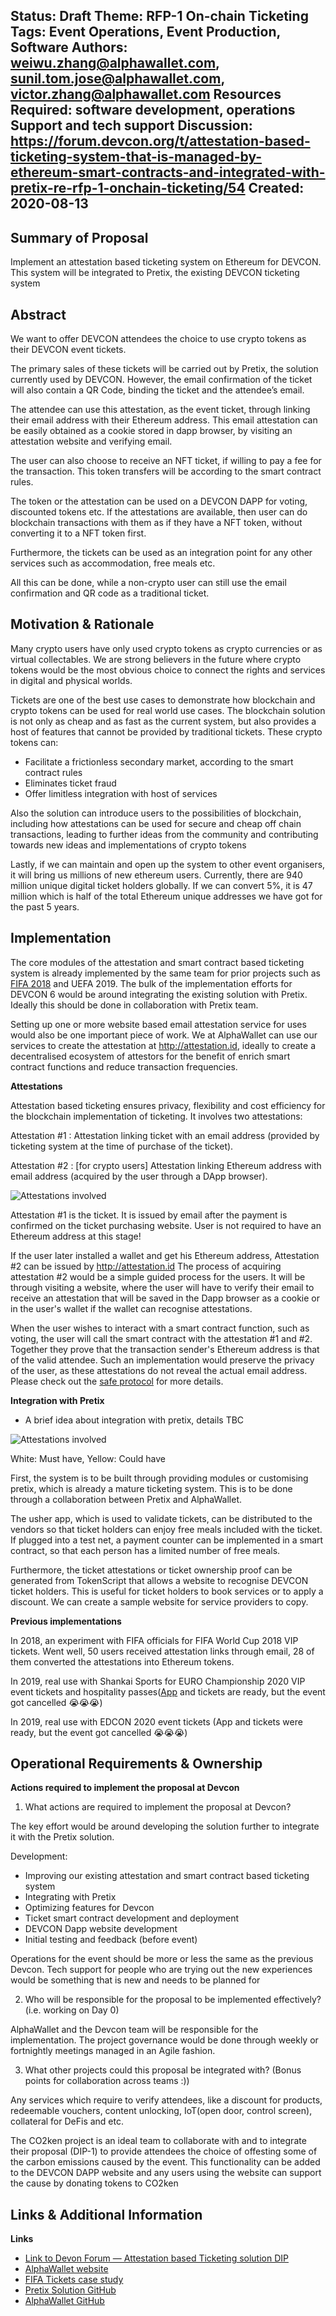 Status: Draft
Theme: RFP-1 On-chain Ticketing
Tags: Event Operations, Event Production, Software
Authors: weiwu.zhang@alphawallet.com, sunil.tom.jose@alphawallet.com, victor.zhang@alphawallet.com
Resources Required: software development, operations Support and tech support
Discussion: https://forum.devcon.org/t/attestation-based-ticketing-system-that-is-managed-by-ethereum-smart-contracts-and-integrated-with-pretix-re-rfp-1-onchain-ticketing/54
Created: 2020-08-13  
---

## Summary of Proposal
Implement an attestation based ticketing system on Ethereum for DEVCON. This system will be integrated to Pretix, the existing DEVCON ticketing system

## Abstract
We want to offer DEVCON attendees the choice to use crypto tokens as their DEVCON event tickets.  

The primary sales of these tickets will be carried out by Pretix, the solution currently used by DEVCON. However, the email confirmation of the ticket will also contain a QR Code, binding the ticket and the attendee’s email. 

The attendee can use this attestation, as the event ticket, through linking their email address with their Ethereum address. This email attestation can be easily obtained as a cookie stored in dapp browser, by visiting an attestation website and verifying email.

The user can also choose to receive an NFT ticket, if willing to pay a fee for the transaction. This token transfers will be according to the smart contract rules.

The token or the attestation can be used on a DEVCON DAPP for voting, discounted tokens etc. If the attestations are available, then user can do blockchain transactions with them as if they have a NFT token, without converting it to a NFT token first.

Furthermore, the tickets can be used as an integration point for any other services such as accommodation, free meals etc.

All this can be done, while a non-crypto user can still use the email confirmation and QR code as a traditional ticket.

## Motivation & Rationale

Many crypto users have only used crypto tokens as crypto currencies or as virtual collectables. We are strong believers in the future where crypto tokens would be the most obvious choice to connect the rights and services in digital and physical worlds.

Tickets are one of the best use cases to demonstrate how blockchain and crypto tokens can be used for real world use cases. The blockchain solution is not only as cheap and as fast as the current system, but also provides a host of features that cannot be provided by traditional tickets. These crypto tokens can:

- Facilitate a frictionless secondary market, according to the smart contract rules
- Eliminates ticket fraud
- Offer limitless integration with host of services

Also the solution can introduce users to the possibilities of blockchain, including how attestations can be used for secure and cheap off chain transactions, leading to further ideas from the community and contributing towards new ideas and implementations of crypto tokens

Lastly, if we can maintain and open up the system to other event organisers, it will bring us millions of new ethereum users. Currently, there are 940 million unique digital ticket holders globally. If we can convert 5%, it is 47 million which is half of the total Ethereum unique addresses we have got for the past 5 years. 
      
## Implementation

The core modules of the attestation and smart contract based ticketing system is already implemented by the same team for prior projects such as [FIFA 2018](https://alphawallet.com/for-business/case-study-tickets/) and UEFA 2019. The bulk of the implementation efforts for DEVCON 6 would be around integrating the existing solution with Pretix. Ideally this should be done in collaboration with Pretix team.

Setting up one or more website based email attestation service for uses would also be one important piece of work. We at AlphaWallet can use our services to create the attestation at http://attestation.id, ideally to create a decentralised ecosystem of attestors for the benefit of enrich smart contract functions and reduce transaction frequencies.

**Attestations**

Attestation based ticketing ensures privacy, flexibility and cost efficiency for the blockchain implementation of ticketing. It involves two attestations:

Attestation #1
: Attestation linking ticket with an email address (provided by ticketing system at the time of purchase of the ticket).

Attestation #2
: [for crypto users] Attestation linking Ethereum address with email address (acquired by the user through a DApp browser).

![Attestations involved](images/DIP-Ticket_Attestations.svg)
 
Attestation #1 is the ticket. It is issued by email after the payment is confirmed on the ticket purchasing website. User is not required to have an Ethereum address at this stage!

If the user later installed a wallet and get his Ethereum address, Attestation #2 can be issued by http://attestation.id The process of acquiring attestation #2 would be a simple guided process for the users. It will be through visiting a website, where the user will have to verify their email to receive an attestation that will be saved in the Dapp browser as a cookie or in the user's wallet if the wallet can recognise attestations.
 
When the user wishes to interact with a smart contract function, such as voting, the user will call the smart contract with the attestation #1 and #2. Together they prove that the transaction sender's Ethereum address is that of the valid attendee. Such an implementation would preserve the privacy of the user, as these attestations do not reveal the actual email address. Please check out the [safe protocol](https://github.com/AlphaWallet/blockchain-attestation/blob/master/use-cases/send-ether-by-identifier-attestation.md) for more details.


**Integration with Pretix**
- A brief idea about integration with pretix, details TBC

![Attestations involved](images/Pretix-integration.svg)

White: Must have, Yellow: Could have

First, the system is to be built through providing modules or customising pretix, which is already a mature ticketing system. This is to be done through a collaboration between Pretix and AlphaWallet.

The usher app, which is used to validate tickets, can be distributed to the vendors so that ticket holders can enjoy free meals included with the ticket. If plugged into a test net, a payment counter can be implemented in a smart contract, so that each person has a limited number of free meals.

Furthermore, the ticket attestations or ticket ownership proof can be generated from TokenScript that allows a website to recognise DEVCON ticket holders. This is useful for ticket holders to book services or to apply a discount. We can create a sample website for service providers to copy.

**Previous implementations**

In 2018, an experiment with FIFA officials for FIFA World Cup 2018 VIP tickets. Went well, 50 users received attestation links through email, 28 of them converted the attestations into Ethereum tokens.

In 2019, real use with Shankai Sports for EURO Championship 2020 VIP event tickets and hospitality passes([App](https://apps.apple.com/us/app/shankai/id1492559481) and tickets are ready, but the event got cancelled 😭😭😭)

In 2019, real use with EDCON 2020 event tickets (App and tickets were ready, but the event got cancelled 😭😭😭)   

## Operational Requirements & Ownership
**Actions required to implement the proposal at Devcon**

1. What actions are required to implement the proposal at Devcon?

The key effort would be around developing the solution further to integrate it with the Pretix solution. 

Development:
- Improving our existing attestation and smart contract based ticketing system
- Integrating with Pretix
- Optimizing features for Devcon
- Ticket smart contract development and deployment
- DEVCON Dapp website development  
- Initial testing and feedback (before event)
    
Operations for the event should be more or less the same as the previous Devcon. Tech support for people who are trying out the new experiences would be something that is new and needs to be planned for

2. Who will be responsible for the proposal to be implemented effectively? (i.e. working on Day 0)

AlphaWallet and the Devcon team will be responsible for the implementation. The project governance would be done through weekly or fortnightly meetings managed in an Agile fashion. 

3. What other projects could this proposal be integrated with? (Bonus points for collaboration across teams :))

Any services which require to verify attendees, like a discount for products, redeemable vouchers, content unlocking, IoT(open door, control screen), collateral for DeFis and etc.

The CO2ken project is an ideal team to collaborate with and to integrate their proposal (DIP-1) to provide attendees the choice of offesting some of the carbon emissions caused by the event. This functionality can be added to the DEVCON DAPP website and any users using the website can support the cause by donating tokens to CO2ken

## Links & Additional Information

**Links**
* [Link to Devon Forum — Attestation based Ticketing solution DIP](link)
* [AlphaWallet website](https://alphawallet.com/)
* [FIFA Tickets case study](https://alphawallet.com/for-business/case-study-tickets/)
* [Pretix Solution GitHub](https://github.com/pretix/pretix)
* [AlphaWallet GitHub](https://github.com/AlphaWallet)
